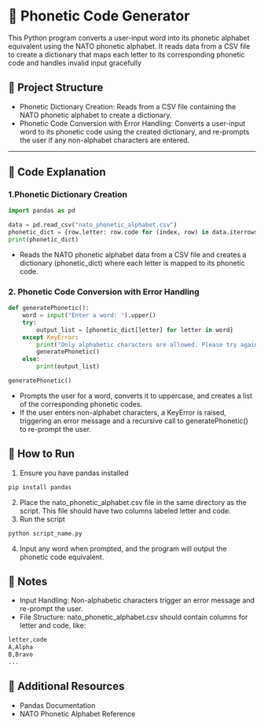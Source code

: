 # 📘 Phonetic Code Generator

This Python program converts a user-input word into its phonetic alphabet equivalent using the NATO phonetic alphabet. It reads data from a CSV file to create a dictionary that maps each letter to its corresponding phonetic code and handles invalid input gracefully

## 📂 Project Structure

- Phonetic Dictionary Creation: Reads from a CSV file containing the NATO phonetic alphabet to create a dictionary.
- Phonetic Code Conversion with Error Handling: Converts a user-input word to its phonetic code using the created dictionary, and re-prompts the user if any non-alphabet characters are entered.
---

## 🔧 Code Explanation

### 1.Phonetic Dictionary Creation
```python
import pandas as pd

data = pd.read_csv("nato_phonetic_alphabet.csv")
phonetic_dict = {row.letter: row.code for (index, row) in data.iterrows()}
print(phonetic_dict)
```
- Reads the NATO phonetic alphabet data from a CSV file and creates a dictionary (phonetic_dict) where each letter is mapped to its phonetic code.
  
### 2.  Phonetic Code Conversion with Error Handling
```python
def generatePhonetic():
    word = input("Enter a word: ").upper()
    try:
        output_list = [phonetic_dict[letter] for letter in word]
    except KeyError:
        print("Only alphabetic characters are allowed. Please try again.")
        generatePhonetic()
    else:
        print(output_list)

generatePhonetic()
```
- Prompts the user for a word, converts it to uppercase, and creates a list of the corresponding phonetic codes.
- If the user enters non-alphabet characters, a KeyError is raised, triggering an error message and a recursive call to generatePhonetic() to re-prompt the user.

## 🚀 How to Run
1. Ensure you have pandas installed
```bash
pip install pandas
```
2. Place the nato_phonetic_alphabet.csv file in the same directory as the script. This file should have two columns labeled letter and code.
3. Run the script
```bash
python script_name.py
```
4. Input any word when prompted, and the program will output the phonetic code equivalent.

## 📝 Notes
- Input Handling: Non-alphabetic characters trigger an error message and re-prompt the user.
- File Structure: nato_phonetic_alphabet.csv should contain columns for letter and code, like:
```bash
letter,code
A,Alpha
B,Bravo
...
```
  
## 🔗 Additional Resources
- Pandas Documentation
- NATO Phonetic Alphabet Reference
